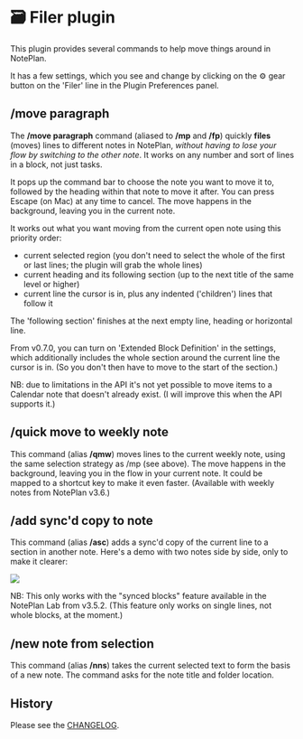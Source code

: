 # 🗃 Filer plugin
This plugin provides several commands to help move things around in NotePlan.

It has a few settings, which you see and change by clicking on the ⚙️ gear button on the 'Filer' line in the Plugin Preferences panel. 

## /move paragraph
The **/move paragraph** command (aliased to **/mp** and **/fp**) quickly **files** (moves) lines to different notes in NotePlan, _without having to lose your flow by switching to the other note_. It works on any number and sort of lines in a block, not just tasks.

It pops up the command bar to choose the note you want to move it to, followed by the heading within that note to move it after.  You can press Escape (on Mac) at any time to cancel.  The move happens in the background, leaving you in the current note.  

It works out what you want moving from the current open note using this priority order:

- current selected region (you don't need to select the whole of the first or last lines; the plugin will grab the whole lines)
- current heading and its following section (up to the next title of the same level or higher)
- current line the cursor is in, plus any indented ('children') lines that follow it

The 'following section' finishes at the next empty line, heading or horizontal line.

From v0.7.0, you can turn on 'Extended Block Definition' in the settings, which additionally includes the whole section around the current line the cursor is in. (So you don't then have to move to the start of the section.)

NB: due to limitations in the API it's not yet possible to move items to a Calendar note that doesn't already exist. (I will improve this when the API supports it.)

## /quick move to weekly note
This command (alias **/qmw**) moves lines to the current weekly note, using the same selection strategy as /mp (see above). The move happens in the background, leaving you in the flow in your current note.  It could be mapped to a shortcut key to make it even faster. (Available with weekly notes from NotePlan v3.6.)

## /add sync'd copy to note
This command (alias **/asc**) adds a sync'd copy of the current line to a section in another note.  Here's a demo with two notes side by side, only to make it clearer:

![](add-link-line-demo-T2.gif)

NB: This only works with the "synced blocks" feature available in the NotePlan Lab from v3.5.2.  (This feature only works on single lines, not whole blocks, at the moment.)

## /new note from selection
This command (alias **/nns**) takes the current selected text to form the basis of a new note. The command asks for the note title and folder location.

## History
Please see the [CHANGELOG](CHANGELOG.md).
